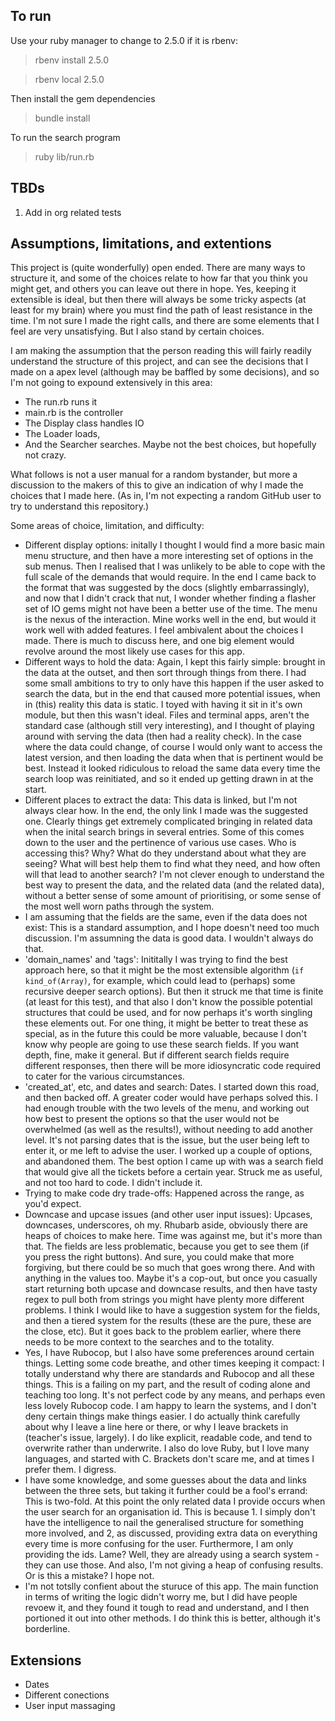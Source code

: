 ## To run
Use your ruby manager to change to 2.5.0
if it is rbenv:
> rbenv install 2.5.0

> rbenv local 2.5.0

Then install the gem dependencies
> bundle install

To run the search program
> ruby lib/run.rb

## TBDs
1. Add in org related tests

## Assumptions, limitations, and extentions

This project is (quite wonderfully) open ended. There are many ways to structure it, and some of the choices relate to how far that you think you might get, and others you can leave out there in hope. Yes, keeping it extensible is ideal, but then there will always be some tricky aspects (at least for my brain) where you must find the path of least resistance in the time. I'm not sure I made the right calls, and there are some elements that I feel are very unsatisfying. But I also stand by certain choices.

I am making the assumption that the person reading this will fairly readily understand the structure of this project, and can see the decisions that I made on a apex level (although may be baffled by some decisions), and so I'm not going to expound extensively in this area:
- The run.rb runs it
- main.rb is the controller
- The Display class handles IO
- The Loader loads,
- And the Searcher searches.
Maybe not the best choices, but hopefully not crazy.

What follows is not a user manual for a random bystander, but more a discussion to the makers of this to give an indication of why I made the choices that I made here. (As in, I'm not expecting a random GitHub user to try to understand this repository.)

Some areas of choice, limitation, and difficulty:
- Different display options: 
    initally I thought I would find a more basic main menu structure, and then have a more interesting set of options in the sub menus. Then I realised that I was unlikely to be able to cope with the full scale of the demands that would require. In the end I came back to the format that was suggested by the docs (slightly embarrassingly), and now that I didn't crack that nut, I wonder whether finding a flasher set of IO gems might not have been a better use of the time. The menu is the nexus of the interaction. Mine works well in the end, but would it work well with added features. I feel ambivalent about the choices I made. There is much to discuss here, and one big element would revolve around the most likely use cases for this app.
- Different ways to hold the data:
    Again, I kept this fairly simple: brought in the data at the outset, and then sort through things from there. I had some small ambitions to try to only have this happen if the user asked to search the data, but in the end that caused more potential issues, when in (this) reality this data is static. I toyed with having it sit in it's own module, but then this wasn't ideal. Files and terminal apps, aren't the standard case (although still very interesting), and I thought of playing around with serving the data (then had a reality check). In the case where the data could change, of course I would only want to access the latest version, and then loading the data when that is pertinent would be best. Instead it looked ridiculous to reload the same data every time the search loop was reinitiated, and so it ended up getting drawn in at the start.
- Different places to extract the data:
    This data is linked, but I'm not always clear how. In the end, the only link I made was the suggested one. Clearly things get extremely complicated bringing in related data when the inital search brings in several entries. Some of this comes down to the user and the pertinence of various use cases. Who is accessing this? Why? What do they understand about what they are seeing? What will best help them to find what they need, and how often will that lead to another search? I'm not clever enough to understand the best way to present the data, and the related data (and the related data), without a better sense of some amount of prioritising, or some sense of the most well worn paths through the system. 
- I am assuming that the fields are the same, even if the data does not exist:
    This is a standard assumption, and I hope doesn't need too much discussion. I'm assumning the data is good data. I wouldn't always do that. 
- 'domain_names' and 'tags':
    Inititally I was trying to find the best approach here, so that it might be the most extensible algorithm (`if kind_of(Array)`, for example, which could lead to (perhaps) some recursive deeper search options). But then it struck me that time is finite (at least for this test), and that also I don't know the possible potential structures that could be used, and for now perhaps it's worth singling these elements out. For one thing, it might be better to treat these as special, as in the future this could be more valuable, because I don't know why people are going to use these search fields. If you want depth, fine, make it general. But if different search fields require different responses, then there will be more idiosyncratic code required to cater for the various circumstances.
- 'created_at', etc, and dates and search:
    Dates. I started down this road, and then backed off. A greater coder would have perhaps solved this. I had enough trouble with the two levels of the menu, and working out how best to present the options so that the user would not be overwhelmed (as well as the results!), without needing to add another level. It's not parsing dates that is the issue, but the user being left to enter it, or me left to advise the user. I worked up a couple of options, and abandoned them. The best option I came up with was a search field that would give all the tickets before a certain year. Struck me as useful, and not too hard to code. I didn't include it.
- Trying to make code dry trade-offs:
    Happened across the range, as you'd expect. 
- Downcase and upcase issues (and other user input issues):
    Upcases, downcases, underscores, oh my. Rhubarb aside, obviously there are heaps of choices to make here. Time was against me, but it's more than that. The fields are less problematic, because you get to see them (if you press the right buttons). And sure, you could make that more forgiving, but there could be so much that goes wrong there. And with anything in the values too. Maybe it's a cop-out, but once you casually start returning both upcase and downcase results, and then have tasty regex to pull both from strings you might have plenty more different problems. I think I would like to have a suggestion system for the fields, and then a tiered system for the results (these are the pure, these are the close, etc). But it goes back to the problem earlier, where there needs to be more context to the searches and to the totality. 
- Yes, I have Rubocop, but I also have some preferences around certain things. Letting some code breathe, and other times keeping it compact:
    I totally understand why there are standards and Rubocop and all these things. This is a failing on my part, and the result of coding alone and teaching too long. It's not perfect code by any means, and perhaps even less lovely Rubocop code. I am happy to learn the systems, and I don't deny certain things make things easier. I do actually think carefully about why I leave a line here or there, or why I leave brackets in (teacher's issue, largely). I do like explicit, readable code, and tend to overwrite rather than underwrite. I also do love Ruby, but I love many languages, and started with C. Brackets don't scare me, and at times I prefer them. I digress. 
- I have some knowledge, and some guesses about the data and links between the three sets, but taking it further could be a fool's errand:
    This is two-fold. At this point the only related data I provide occurs when the user search for an organisation id. This is because 1. I simply don't have the intelligence to nail the generalised structure for something more involved, and 2, as discussed, providing extra data on everything every time is more confusing for the user. Furthermore, I am only providing the ids. Lame? Well, they are already using a search system - they can use those. And also, I'm not giving a heap of confusing results. Or is this a mistake? I hope not.
- I'm not totslly confient about the sturuce of this app. The main function in terms of writing the logic didn't worry me, but I did have people revoew it, and they found it tough to read and understand, and I then portioned it out into other methods. I do think this is better, although it's borderline. 


## Extensions
- Dates
- Different conections
- User input massaging
